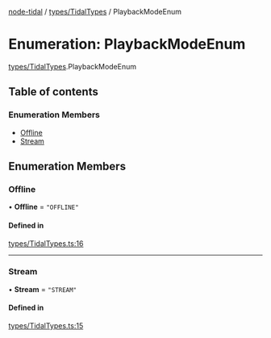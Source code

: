 [node-tidal](../README.md) / [types/TidalTypes](../modules/types_TidalTypes.md) / PlaybackModeEnum

# Enumeration: PlaybackModeEnum

[types/TidalTypes](../modules/types_TidalTypes.md).PlaybackModeEnum

## Table of contents

### Enumeration Members

- [Offline](types_TidalTypes.PlaybackModeEnum.md#offline)
- [Stream](types_TidalTypes.PlaybackModeEnum.md#stream)

## Enumeration Members

### Offline

• **Offline** = ``"OFFLINE"``

#### Defined in

[types/TidalTypes.ts:16](https://github.com/Mawco/node-tidal/blob/7ca31f3/src/types/TidalTypes.ts#L16)

___

### Stream

• **Stream** = ``"STREAM"``

#### Defined in

[types/TidalTypes.ts:15](https://github.com/Mawco/node-tidal/blob/7ca31f3/src/types/TidalTypes.ts#L15)
